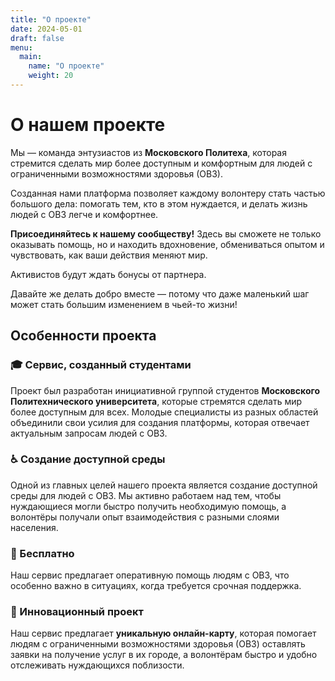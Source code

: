 ```yaml
---
title: "О проекте"
date: 2024-05-01
draft: false
menu:
  main:
    name: "О проекте"
    weight: 20
---
```


# О нашем проекте

Мы — команда энтузиастов из **Московского Политеха**, которая стремится сделать мир более доступным и комфортным для людей с ограниченными возможностями здоровья (ОВЗ). 

Созданная нами платформа позволяет каждому волонтеру стать частью большого дела: помогать тем, кто в этом нуждается, и делать жизнь людей с ОВЗ легче и комфортнее.  

**Присоединяйтесь к нашему сообществу!** Здесь вы сможете не только оказывать помощь, но и находить вдохновение, обмениваться опытом и чувствовать, как ваши действия меняют мир.  

Активистов будут ждать бонусы от партнера.  

Давайте же делать добро вместе — потому что даже маленький шаг может стать большим изменением в чьей-то жизни!

## Особенности проекта

### 🎓 Сервис, созданный студентами
Проект был разработан инициативной группой студентов **Московского Политехнического университета**, которые стремятся сделать мир более доступным для всех. Молодые специалисты из разных областей объединили свои усилия для создания платформы, которая отвечает актуальным запросам людей с ОВЗ.

### ♿ Создание доступной среды
Одной из главных целей нашего проекта является создание доступной среды для людей с ОВЗ. Мы активно работаем над тем, чтобы нуждающиеся могли быстро получить необходимую помощь, а волонтёры получали опыт взаимодействия с разными слоями населения.

### 💙 Бесплатно
Наш сервис предлагает оперативную помощь людям с ОВЗ, что особенно важно в ситуациях, когда требуется срочная поддержка.

### 🚀 Инновационный проект
Наш сервис предлагает **уникальную онлайн-карту**, которая помогает людям с ограниченными возможностями здоровья (ОВЗ) оставлять заявки на получение услуг в их городе, а волонтёрам быстро и удобно отслеживать нуждающихся поблизости.
